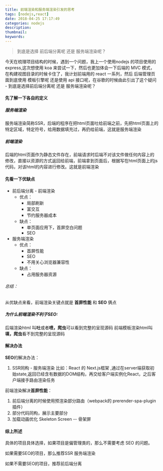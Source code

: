```yaml
---
title: 前端渲染和服务端渲染引发的思考
tags: [nodejs,react]
date: 2018-04-25 17:17:49
categories: nodejs
description:
thumbnail:
keywords:
---
```

> 到底是选择 前后端分离呢 还是 服务端渲染呢？

今天在梳理项目结构的时候，遇到一个问题，我上一个使用nodejs 的项目使用的 express,这次想使用 koa 来尝试一下，然后也更加体会一下后端的 MVC 模式，在构建视图目录的时候卡住了，我计划前端用的 react 一系列，然后 后端管理页面到底使用 模板引擎呢 还是使用 api 接口呢，在谷歌的时候由此引出了这个疑问 - 到底是选择前后端分离呢 还是 服务端渲染呢？
<!-- more -->
#### 先了解一下各自的定义

##### 服务端渲染

服务端渲染简称SSR，后端的程序在把html页面吐给前端之前，先把html页面上的特定区域，特定符号，给用数据填充过，再扔给前端，这就是服务端渲染

##### 前端渲染

后端的html页面作为静态文件存在，前端请求时后端不对该文件做任何内容上的修改，直接以资源的方式返回给前端，前端拿到页面后，根据写在html页面上的js代码，对该html的内容进行修改。这就是前端渲染

#### 先看一下优缺点
- 前后端分离 - 前端渲染
  - 优点：
      - 局部刷新
      - 富交互
      - 节约服务器成本
  - 缺点：
      - 单页面应用下，首屏空白问题
      - SEO
- 服务端渲染
  - 优点：
      - 首屏性能
      - SEO
      - 不用关心浏览器兼容性
  - 缺点：
      - 占用服务器资源

###### 总结：

从优缺点来看，前端渲染关键点就是 **首屏性能** 和 **SEO** 俩点

##### 为什么前端渲染不利于SEO: 

后端渲染html 叫**吐**或者**喷，爬虫**可以看到完整的呈现源码
前端模板渲染html叫**填，爬虫**看不到完整的呈现源码

#### 解决办法

**SEO**的解决办法：  
1. SSR同构 - 服务端渲染 比如：React 的  Next.js框架 ,通过在server端获取初始state,返回已经含有数据的DOM结构，再交给客户端实例化React，之后客户端接手路由渲染任务

前端渲染解决**首屏性能**：
1. 前后端分离的时候使用预渲染部分路由（webpack的 prerender-spa-plugin插件）
2. 部分代码同构，展示主要部分
3. 加载动画优化 Skeleton Screen -- 骨架屏

#### 综上所述
具体的项目具体选择，如果项目是偏管理类的，那么不需要考虑 SEO 的问题。

如果需要SEO的项目，那么推荐SSR 服务端渲染

如果不需要SEO的项目，推荐前后端分离
